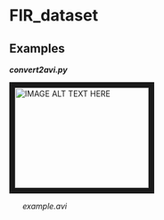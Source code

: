 # FIR_dataset

## Examples
_**convert2avi.py**_

<a href="http://www.youtube.com/watch?feature=player_embedded&v=jsG0Uuz8XXM
" target="_blank"><img src="http://img.youtube.com/vi/jsG0Uuz8XXM/0.jpg" 
alt="IMAGE ALT TEXT HERE" width="240" height="180" border="10" /></a>

&nbsp;&nbsp;&nbsp;&nbsp;&nbsp; *example.avi*

